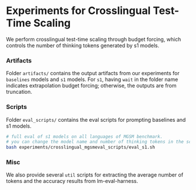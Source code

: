 # Experiments for Crosslingual Test-Time Scaling

We perform crosslingual test-time scaling through budget forcing, which controls the number of thinking tokens generated by s1 models.

### Artifacts
Folder `artifacts/` contains the output artifacts from our experiments for `baselines` models and `s1` models. For `s1`, having `wait` in the folder name indicates extrapolation budget forcing; otherwise, the outputs are from truncation.

### Scripts
Folder `eval_scripts/` contains the eval scripts for prompting baselines and s1 models.

```bash
# full eval of s1 models on all languages of MGSM benchmark. 
# you can change the model name and number of thinking tokens in the script.
bash experiments/crosslingual_mgsmeval_scripts/eval_s1.sh
```


### Misc
We also provide several `util` scripts for extracting the average number of tokens and the accuracy results from lm-eval-harness.